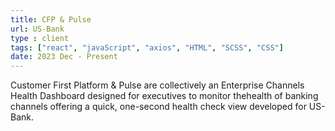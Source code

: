 ```yaml
---
title: CFP & Pulse
url: US-Bank
type : client
tags: ["react", "javaScript", "axios", "HTML", "SCSS", "CSS"]
date: 2023 Dec - Present
---
```


Customer First Platform & Pulse are collectively an Enterprise Channels Health Dashboard designed for executives to monitor thehealth of banking channels offering a quick, one-second health check view developed for US-Bank.
<!-- - Built dynamic and user-friendly front-end interfaces using HTML, CSS, Typescript, React.Js.
- Integrated Context API and Redux for state management, enabling efficient data flow and ensuring seamless interface updates across the application.
- Implemented feature to go back in time and view status of banking channels in graphical representation using Re-charts.
- Implemented User-specific access to different screens of the applications.
- Enhanced application performance and ensured seamless user accessibility -->
